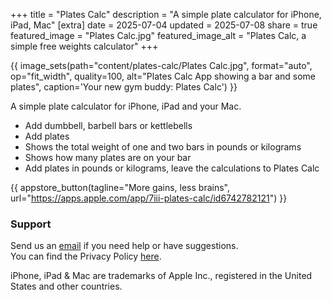 +++
title = "Plates Calc"
description = "A simple plate calculator for iPhone, iPad, Mac"
[extra]
date = 2025-07-04
updated = 2025-07-08
share = true
featured_image = "Plates Calc.jpg"
featured_image_alt = "Plates Calc, a simple free weights calculator"
+++


{{ image_sets(path="content/plates-calc/Plates Calc.jpg", format="auto", op="fit_width", quality=100, alt="Plates Calc App showing a bar and some plates", caption='Your new gym buddy: Plates Calc') }}

A simple plate calculator for iPhone, iPad and your Mac.
- Add dumbbell, barbell bars or kettlebells
- Add plates
- Shows the total weight of one and two bars in pounds or kilograms
- Shows how many plates are on your bar
- Add plates in pounds or kilograms, leave the calculations to Plates Calc

{{ appstore_button(tagline="More gains, less brains", url="https://apps.apple.com/app/7iii-plates-calc/id6742782121") }}

### Support  
Send us an [email](mailto:hi@project7III.com) if you need help or have suggestions.  
You can find the Privacy Policy [here](/plates-calc/privacy-policy).

<div class="footnote-definition"><p>iPhone, iPad & Mac are trademarks of Apple Inc., registered in the United States and other countries.</p></div>
